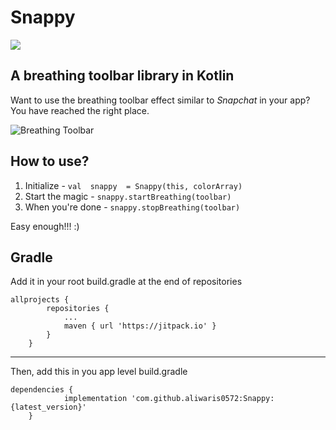 
# Snappy
 
[![](https://jitpack.io/v/aliwaris0572/Snappy.svg)](https://jitpack.io/#aliwaris0572/Snappy)

## A breathing toolbar library in Kotlin
Want to use the breathing toolbar effect similar to *Snapchat* in your app?  You have reached the right place.

![Breathing Toolbar](https://github.com/aliwaris0572/Snappy/blob/master/app/art/BreathingToolbar.gif)

## How to use?

 1. Initialize - `val  snappy  = Snappy(this, colorArray)`
 2. Start the magic - `snappy.startBreathing(toolbar)`
 3. When you're done - `snappy.stopBreathing(toolbar)`
 
Easy enough!!! :)

## Gradle
Add it in your root build.gradle at the end of repositories

    allprojects {
		    repositories {
			    ...
			    maven { url 'https://jitpack.io' }
		    }
	    }
  
---------------------------------------------------------------

Then, add this in you app level build.gradle

    dependencies {
	            implementation 'com.github.aliwaris0572:Snappy:{latest_version}'
	    }
